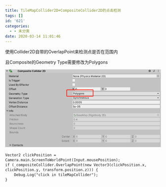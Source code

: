 ```yaml
---
title: TileMapCollider2D+CompositeCollider2D的点击检测
tags: []
id: '621'
categories:
  - - 未分类
date: 2020-03-14 11:01:46
---
```


使用Collider2D自带的OverlapPoint来检测点是否在范围内

且Composite的Geometry Type需要修改为Polygons

![](tilemapcollider2dcompositecollider的点击检测/微信截图_20200314110038.png)

```
Vector2 clickPosition = Camera.main.ScreenToWorldPoint(Input.mousePosition);
if (_compositeCollider.OverlapPoint(new Vector3(clickPosition.x, clickPosition.y, transform.position.z))) {
    Debug.Log("click in tileMapCollider");
}
```